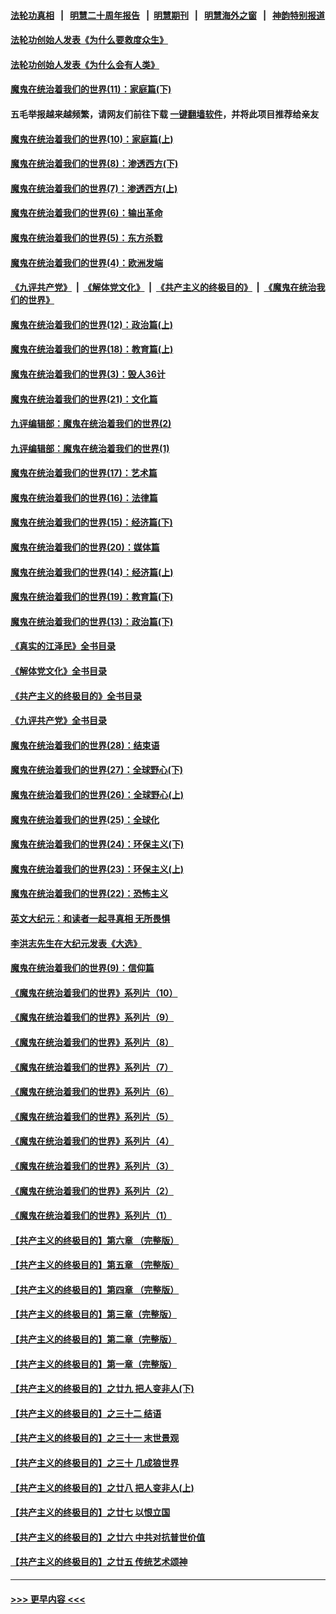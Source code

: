 #### [法轮功真相](https://github.com/gfw-breaker/truth/blob/master/README.md?t=0) &nbsp;&nbsp;|&nbsp;&nbsp; [明慧二十周年报告](https://github.com/gfw-breaker/mh-reports/blob/master/README.md?t=0) &nbsp;&nbsp;|&nbsp;&nbsp;[明慧期刊](https://github.com/gfw-breaker/mh-qikan) &nbsp;&nbsp;|&nbsp;&nbsp; [明慧海外之窗](https://github.com/gfw-breaker/mh-news/blob/master/README.md?t=0) &nbsp;&nbsp;|&nbsp;&nbsp; [神韵特别报道](https://github.com/gfw-breaker/mh-news/blob/master/shenyun.md?t=0)
#### [法轮功创始人发表《为什么要救度众生》](../pages/nsc422/n13975246.md?t=06260943) 
#### [法轮功创始人发表《为什么会有人类》](../pages/nsc422/n13912117.md?t=06260943) 
#### [魔鬼在统治着我们的世界(11)：家庭篇(下)](../pages/nsc422/n10440961.md?t=06260943) 
#### 五毛举报越来越频繁，请网友们前往下载 [一键翻墙软件](https://github.com/gfw-breaker/ssr-accounts)，并将此项目推荐给亲友
#### [魔鬼在统治着我们的世界(10)：家庭篇(上)](../pages/nsc422/n10435448.md?t=06260943) 
#### [魔鬼在统治着我们的世界(8)：渗透西方(下)](../pages/nsc422/n10429603.md?t=06260943) 
#### [魔鬼在统治着我们的世界(7)：渗透西方(上)](../pages/nsc422/n10426013.md?t=06260943) 
#### [魔鬼在统治着我们的世界(6)：输出革命](../pages/nsc422/n10421536.md?t=06260943) 
#### [魔鬼在统治着我们的世界(5)：东方杀戮](../pages/nsc422/n10417707.md?t=06260943) 
#### [魔鬼在统治着我们的世界(4)：欧洲发端](../pages/nsc422/n10414890.md?t=06260943) 
#### [《九评共产党》](https://github.com/begood0513/9ping.md/blob/master/README.md) &nbsp;|&nbsp; [《解体党文化》](../../../../jtdwh.md/blob/master/README.md)  &nbsp;|&nbsp; [《共产主义的终极目的》](../../../../gczydzjmd.md/blob/master/README.md) &nbsp;|&nbsp; [《魔鬼在统治我们的世界》](../../../../mgztzwmdsj.md/blob/master/README.md) 
#### [魔鬼在统治着我们的世界(12)：政治篇(上)](../pages/nsc422/n10444576.md?t=06260943) 
#### [魔鬼在统治着我们的世界(18)：教育篇(上)](../pages/nsc422/n10526970.md?t=06260943) 
#### [魔鬼在统治着我们的世界(3)：毁人36计](../pages/nsc422/n10411583.md?t=06260943) 
#### [魔鬼在统治着我们的世界(21)：文化篇](../pages/nsc422/n10597706.md?t=06260943) 
#### [九评编辑部：魔鬼在统治着我们的世界(2)](../pages/nsc422/n10410036.md?t=06260943) 
#### [九评编辑部：魔鬼在统治着我们的世界(1)](../pages/nsc422/n10406825.md?t=06260943) 
#### [魔鬼在统治着我们的世界(17)：艺术篇](../pages/nsc422/n10499093.md?t=06260943) 
#### [魔鬼在统治着我们的世界(16)：法律篇](../pages/nsc422/n10485969.md?t=06260943) 
#### [魔鬼在统治着我们的世界(15)：经济篇(下)](../pages/nsc422/n10469975.md?t=06260943) 
#### [魔鬼在统治着我们的世界(20)：媒体篇](../pages/nsc422/n10586579.md?t=06260943) 
#### [魔鬼在统治着我们的世界(14)：经济篇(上)](../pages/nsc422/n10457370.md?t=06260943) 
#### [魔鬼在统治着我们的世界(19)：教育篇(下)](../pages/nsc422/n10564808.md?t=06260943) 
#### [魔鬼在统治着我们的世界(13)：政治篇(下)](../pages/nsc422/n10448270.md?t=06260943) 
#### [《真实的江泽民》全书目录](../pages/nsc422/n13721399.md?t=06260943) 
#### [《解体党文化》全书目录](../pages/nsc422/n13721157.md?t=06260943) 
#### [《共产主义的终极目的》全书目录](../pages/nsc422/n13721048.md?t=06260943) 
#### [《九评共产党》全书目录](../pages/nsc422/n13708085.md?t=06260943) 
#### [魔鬼在统治着我们的世界(28)：结束语](../pages/nsc422/n10936246.md?t=06260943) 
#### [魔鬼在统治着我们的世界(27)：全球野心(下)](../pages/nsc422/n10928319.md?t=06260943) 
#### [魔鬼在统治着我们的世界(26)：全球野心(上)](../pages/nsc422/n10900318.md?t=06260943) 
#### [魔鬼在统治着我们的世界(25)：全球化](../pages/nsc422/n10788205.md?t=06260943) 
#### [魔鬼在统治着我们的世界(24)：环保主义(下)](../pages/nsc422/n10695307.md?t=06260943) 
#### [魔鬼在统治着我们的世界(23)：环保主义(上)](../pages/nsc422/n10688613.md?t=06260943) 
#### [魔鬼在统治着我们的世界(22)：恐怖主义](../pages/nsc422/n10614727.md?t=06260943) 
#### [英文大纪元：和读者一起寻真相 无所畏惧](../pages/nsc422/n12542027.md?t=06260943) 
#### [李洪志先生在大纪元发表《大选》](../pages/nsc422/n12534746.md?t=06260943) 
#### [魔鬼在统治着我们的世界(9)：信仰篇](../pages/nsc422/n10432159.md?t=06260943) 
#### [《魔鬼在统治着我们的世界》系列片（10）](../pages/nsc422/n12292670.md?t=06260943) 
#### [《魔鬼在统治着我们的世界》系列片（9）](../pages/nsc422/n12290859.md?t=06260943) 
#### [《魔鬼在统治着我们的世界》系列片（8）](../pages/nsc422/n12287445.md?t=06260943) 
#### [《魔鬼在统治着我们的世界》系列片（7）](../pages/nsc422/n12283425.md?t=06260943) 
#### [《魔鬼在统治着我们的世界》系列片（6）](../pages/nsc422/n12282314.md?t=06260943) 
#### [《魔鬼在统治着我们的世界》系列片（5）](../pages/nsc422/n12281419.md?t=06260943) 
#### [《魔鬼在统治着我们的世界》系列片（4）](../pages/nsc422/n12274024.md?t=06260943) 
#### [《魔鬼在统治着我们的世界》系列片（3）](../pages/nsc422/n12271322.md?t=06260943) 
#### [《魔鬼在统治着我们的世界》系列片（2）](../pages/nsc422/n12269049.md?t=06260943) 
#### [《魔鬼在统治着我们的世界》系列片（1）](../pages/nsc422/n12267575.md?t=06260943) 
#### [【共产主义的终极目的】第六章 （完整版）](../pages/nsc422/n11428913.md?t=06260943) 
#### [【共产主义的终极目的】第五章 （完整版）](../pages/nsc422/n11428912.md?t=06260943) 
#### [【共产主义的终极目的】第四章 （完整版）](../pages/nsc422/n11428907.md?t=06260943) 
#### [【共产主义的终极目的】第三章（完整版）](../pages/nsc422/n11428848.md?t=06260943) 
#### [【共产主义的终极目的】第二章（完整版）](../pages/nsc422/n11428831.md?t=06260943) 
#### [【共产主义的终极目的】第一章（完整版）](../pages/nsc422/n11417651.md?t=06260943) 
#### [【共产主义的终极目的】之廿九 把人变非人(下)](../pages/nsc422/n11344140.md?t=06260943) 
#### [【共产主义的终极目的】之三十二 结语](../pages/nsc422/n11360535.md?t=06260943) 
#### [【共产主义的终极目的】之三十一 末世景观](../pages/nsc422/n11351129.md?t=06260943) 
#### [【共产主义的终极目的】之三十 几成狼世界](../pages/nsc422/n11348280.md?t=06260943) 
#### [【共产主义的终极目的】之廿八 把人变非人(上)](../pages/nsc422/n11340492.md?t=06260943) 
#### [【共产主义的终极目的】之廿七 以恨立国](../pages/nsc422/n11336944.md?t=06260943) 
#### [【共产主义的终极目的】之廿六 中共对抗普世价值](../pages/nsc422/n11324785.md?t=06260943) 
#### [【共产主义的终极目的】之廿五 传统艺术颂神](../pages/nsc422/n11296396.md?t=06260943) 

----
#### [ >>> 更早内容 <<< ](../indexes/nsc422-earlier.md)
